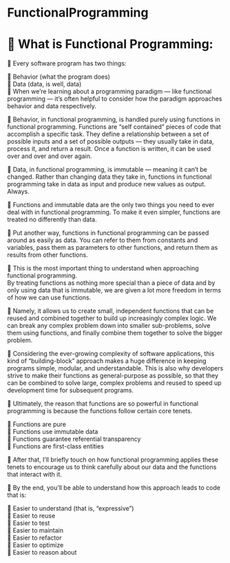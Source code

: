 # FunctionalProgramming



# :green_book: What is Functional Programming:<br />

  :chocolate_bar: Every software program has two things:<br />

   :pushpin: Behavior (what the program does)<br />
   :pushpin: Data (data, is well, data)<br />
   :pushpin: When we’re learning about a programming paradigm — like functional programming — it’s often helpful to consider how the   paradigm approaches behavior and data respectively.<br />

  :chocolate_bar: Behavior, in functional programming, is handled purely using functions in functional programming. Functions are “self contained” pieces of code that accomplish a specific task. They define a relationship between a set of possible inputs and a set of possible outputs — they usually take in data, process it, and return a result. Once a function is written, it can be used over and over and over again.<br />

  :chocolate_bar: Data, in functional programming, is immutable — meaning it can’t be changed. Rather than changing data they take in, functions in functional programming take in data as input and produce new values as output. Always.<br />

  :chocolate_bar: Functions and immutable data are the only two things you need to ever deal with in functional programming. To make it even simpler, functions are treated no differently than data.<br />

  :chocolate_bar: Put another way, functions in functional programming can be passed around as easily as data. You can refer to them from constants and variables, pass them as parameters to other functions, and return them as results from other functions.<br />

  :chocolate_bar: This is the most important thing to understand when approaching functional programming.<br />
By treating functions as nothing more special than a piece of data and by only using data that is immutable, we are given a lot more freedom in terms of how we can use functions.<br />

  :chocolate_bar: Namely, it allows us to create small, independent functions that can be reused and combined together to build up increasingly complex logic. We can break any complex problem down into smaller sub-problems, solve them using functions, and finally combine them together to solve the bigger problem.<br />

  :chocolate_bar: Considering the ever-growing complexity of software applications, this kind of “building-block” approach makes a huge difference in keeping programs simple, modular, and understandable. This is also why developers strive to make their functions as general-purpose as possible, so that they can be combined to solve large, complex problems and reused to speed up development time for subsequent programs.<br />

:chocolate_bar: Ultimately, the reason that functions are so powerful in functional programming is because the functions follow certain core tenets.<br />

  :pear: Functions are pure<br />
  :pear: Functions use immutable data<br />
  :pear: Functions guarantee referential transparency<br />
  :pear: Functions are first-class entities<br />

:chocolate_bar: After that, I’ll briefly touch on how functional programming applies these tenets to encourage us to think carefully about our data and the functions that interact with it.<br />

:chocolate_bar: By the end, you’ll be able to understand how this approach leads to code that is:<br />

  :pear: Easier to understand (that is, “expressive”)<br />
  :pear: Easier to reuse<br />
  :pear: Easier to test<br />
  :pear: Easier to maintain<br />
  :pear: Easier to refactor<br />
  :pear: Easier to optimize<br />
  :pear: Easier to reason about<br />









